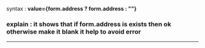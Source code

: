 <p>syntax : <b>value={form.address ? form.address : ""}</b> </p>

### explain : it shows that if form.address is exists then ok otherwise make it blank it help to avoid error

<hr>
